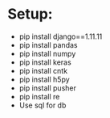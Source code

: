 # Setup:
- pip install django==1.11.11
- pip install pandas
- pip install numpy
- pip install keras
- pip install cntk
- pip install h5py
- pip install pusher
- pip install re
- Use sql for db
